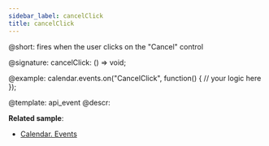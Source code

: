 ```yaml
---
sidebar_label: cancelClick
title: cancelClick
---          
```


@short: fires when the user clicks on the "Cancel" control

@signature: cancelClick: () => void;

@example:
calendar.events.on("CancelClick", function() {
    // your logic here
});


@template: api_event
@descr:

**Related sample**:
- [Calendar. Events](https://snippet.dhtmlx.com/7kj7fiek)

